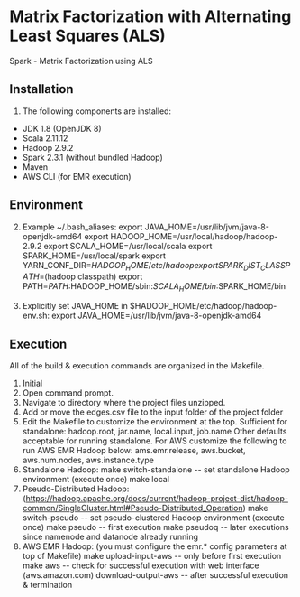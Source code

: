 # Matrix Factorization with Alternating Least Squares (ALS)
Spark - Matrix Factorization using ALS


Installation
------------
1) The following components are installed:
- JDK 1.8 (OpenJDK 8)
- Scala 2.11.12
- Hadoop 2.9.2
- Spark 2.3.1 (without bundled Hadoop)
- Maven
- AWS CLI (for EMR execution)

Environment
-----------
2) Example ~/.bash_aliases:
export JAVA_HOME=/usr/lib/jvm/java-8-openjdk-amd64
export HADOOP_HOME=/usr/local/hadoop/hadoop-2.9.2
export SCALA_HOME=/usr/local/scala
export SPARK_HOME=/usr/local/spark
export YARN_CONF_DIR=$HADOOP_HOME/etc/hadoop
export SPARK_DIST_CLASSPATH=$(hadoop classpath)
export PATH=$PATH:$HADOOP_HOME/sbin:$SCALA_HOME/bin:$SPARK_HOME/bin


3) Explicitly set JAVA_HOME in $HADOOP_HOME/etc/hadoop/hadoop-env.sh:
export JAVA_HOME=/usr/lib/jvm/java-8-openjdk-amd64

Execution
---------
All of the build & execution commands are organized in the Makefile.
1) Initial
2) Open command prompt.
3) Navigate to directory where the project files unzipped.
4) Add or move the edges.csv file to the input folder of the project folder 
5) Edit the Makefile to customize the environment at the top.
	Sufficient for standalone: hadoop.root, jar.name, local.input, job.name
	Other defaults acceptable for running standalone.
	For AWS customize the following to run AWS EMR Hadoop below:
	ams.emr.release, aws.bucket, aws.num.nodes, aws.instance.type
6) Standalone Hadoop:
	make switch-standalone		-- set standalone Hadoop environment (execute once)
	make local
7) Pseudo-Distributed Hadoop: (https://hadoop.apache.org/docs/current/hadoop-project-dist/hadoop-common/SingleCluster.html#Pseudo-Distributed_Operation)
	make switch-pseudo			-- set pseudo-clustered Hadoop environment (execute once)
	make pseudo					-- first execution
	make pseudoq				-- later executions since namenode and datanode already running 
8) AWS EMR Hadoop: (you must configure the emr.* config parameters at top of Makefile)
	make upload-input-aws		-- only before first execution
	make aws					-- check for successful execution with web interface (aws.amazon.com)
	download-output-aws			-- after successful execution & termination
